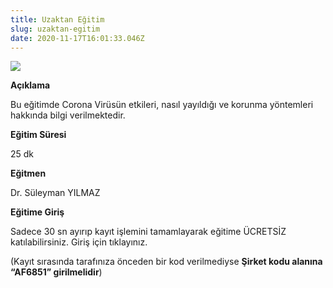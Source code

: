 ```yaml
---
title: Uzaktan Eğitim
slug: uzaktan-egitim
date: 2020-11-17T16:01:33.046Z
---
```

![](/assets/images/uploads/uzaktan-egitim.png)

**Açıklama**

Bu eğitimde Corona Virüsün etkileri, nasıl yayıldığı ve korunma yöntemleri hakkında bilgi verilmektedir.

**Eğitim Süresi**

25 dk

**Eğitmen**

Dr. Süleyman YILMAZ

**Eğitime Giriş**

Sadece 30 sn ayırıp kayıt işlemini tamamlayarak eğitime ÜCRETSİZ katılabilirsiniz. Giriş için tıklayınız.

(Kayıt sırasında tarafınıza önceden bir kod verilmediyse **Şirket kodu alanına “AF6851” girilmelidir**)